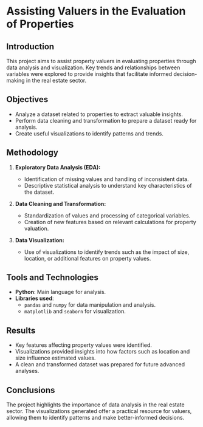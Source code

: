 # **Assisting Valuers in the Evaluation of Properties**

## **Introduction**  
This project aims to assist property valuers in evaluating properties through data analysis and visualization. Key trends and relationships between variables were explored to provide insights that facilitate informed decision-making in the real estate sector.  

## **Objectives**  
- Analyze a dataset related to properties to extract valuable insights.  
- Perform data cleaning and transformation to prepare a dataset ready for analysis.  
- Create useful visualizations to identify patterns and trends.  

## **Methodology**  
1. **Exploratory Data Analysis (EDA):**  
   - Identification of missing values and handling of inconsistent data.  
   - Descriptive statistical analysis to understand key characteristics of the dataset.  

2. **Data Cleaning and Transformation:**  
   - Standardization of values and processing of categorical variables.  
   - Creation of new features based on relevant calculations for property valuation.  

3. **Data Visualization:**  
   - Use of visualizations to identify trends such as the impact of size, location, or additional features on property values.  

## **Tools and Technologies**  
- **Python**: Main language for analysis.  
- **Libraries used**:  
  - `pandas` and `numpy` for data manipulation and analysis.  
  - `matplotlib` and `seaborn` for visualization.  

## **Results**  
- Key features affecting property values were identified.  
- Visualizations provided insights into how factors such as location and size influence estimated values.  
- A clean and transformed dataset was prepared for future advanced analyses.  

## **Conclusions**  
The project highlights the importance of data analysis in the real estate sector. The visualizations generated offer a practical resource for valuers, allowing them to identify patterns and make better-informed decisions.  
